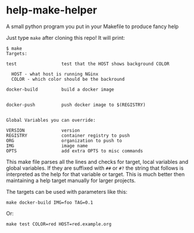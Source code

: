 # help-make-helper

A small python program you put in your Makefile to produce fancy help

Just type `make` after cloning this repo! It will print:

```
$ make
Targets:

test                 test that the HOST shows background COLOR

  HOST - what host is running NGinx
  COLOR - which color should be the backround

docker-build         build a docker image


docker-push          push docker image to $(REGISTRY)


Global Variables you can override:

VERSION              version
REGISTRY             container registry to push
ORG                  organization to push to
IMG                  image name
OPTS                 add extra OPTS to misc commands
```

This make file parses all the lines and checks for target, local variables
and global variables.
If they are suffixed with `##` or `#?` the string that follows is interpreted
as the help for that variable or target.
This is much better then maintaining a help target manually for larger
projects.

The targets can be used with parameters like this:

```
make docker-build IMG=foo TAG=0.1
```

Or:

```
make test COLOR=red HOST=red.example.org
```

